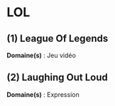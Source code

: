# LOL

## (1) League Of Legends

**Domaine(s)** : Jeu vidéo

## (2) Laughing Out Loud

**Domaine(s)** : Expression
